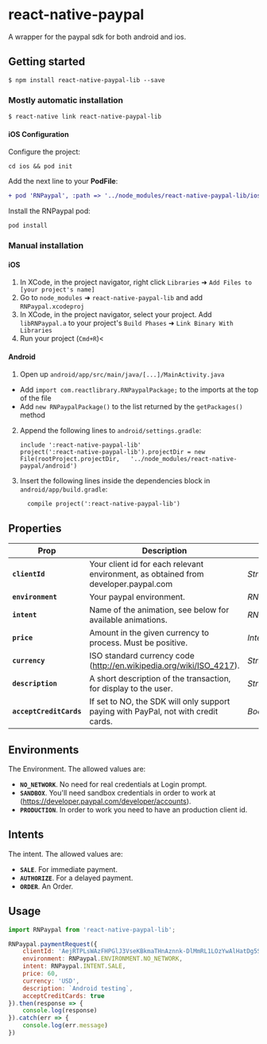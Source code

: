 
# react-native-paypal
A wrapper for the paypal sdk for both android and ios.

## Getting started

`$ npm install react-native-paypal-lib --save`

### Mostly automatic installation

`$ react-native link react-native-paypal-lib`

#### iOS Configuration

Configure the project:
```
cd ios && pod init
```

Add the next line to your **PodFile**:
```diff
+ pod 'RNPaypal', :path => '../node_modules/react-native-paypal-lib/ios'
```

Install the RNPaypal pod:
```
pod install
```


### Manual installation

#### iOS

1. In XCode, in the project navigator, right click `Libraries` ➜ `Add Files to [your project's name]`
2. Go to `node_modules` ➜ `react-native-paypal-lib` and add `RNPaypal.xcodeproj`
3. In XCode, in the project navigator, select your project. Add `libRNPaypal.a` to your project's `Build Phases` ➜ `Link Binary With Libraries`
4. Run your project (`Cmd+R`)<

#### Android

1. Open up `android/app/src/main/java/[...]/MainActivity.java`
  - Add `import com.reactlibrary.RNPaypalPackage;` to the imports at the top of the file
  - Add `new RNPaypalPackage()` to the list returned by the `getPackages()` method
2. Append the following lines to `android/settings.gradle`:
  	```
  	include ':react-native-paypal-lib'
  	project(':react-native-paypal-lib').projectDir = new File(rootProject.projectDir, 	'../node_modules/react-native-paypal/android')
  	```
3. Insert the following lines inside the dependencies block in `android/app/build.gradle`:
  	```
      compile project(':react-native-paypal-lib')
  	```


## Properties
| Prop | Description | Type |
|---|---|---|
|**`clientId`**|Your client id for each relevant environment, as obtained from developer.paypal.com |*String*|
|**`environment`**|Your paypal environment. |*RNPaypal.ENVIRONMENT*|
|**`intent`**|Name of the animation, see below for available animations. |*RNPaypal.INTENT*|
|**`price`**| Amount in the given currency to process. Must be positive. |*Integer*|
|**`currency`**|ISO standard currency code (http://en.wikipedia.org/wiki/ISO_4217). |*String*|
|**`description`**|A short description of the transaction, for display to the user. |*String*|
|**`acceptCreditCards`**|If set to NO, the SDK will only support paying with PayPal, not with credit cards. |*Bool*|


## Environments
The Environment. The allowed values are:
- **`NO_NETWORK`**. No need for real credentials at Login prompt.
- **`SANDBOX`**.  You'll need sandbox credentials in order to work at (https://developer.paypal.com/developer/accounts).
- **`PRODUCTION`**. In order to work you need to have an production client id.


## Intents
The intent. The allowed values are:
- **`SALE`**. For immediate payment.
- **`AUTHORIZE`**.  For a delayed payment.
- **`ORDER`**. An Order.

## Usage
```javascript
import RNPaypal from 'react-native-paypal-lib';

RNPaypal.paymentRequest({
    clientId: 'AejRTPLsWAzFHPGlJ3VseKBkmaTHnAznnk-DlMmRL1LOzYwAlHatDg5SvYjdCf53qXWlYZq06gK2yeO8',
    environment: RNPaypal.ENVIRONMENT.NO_NETWORK,
    intent: RNPaypal.INTENT.SALE,
    price: 60,
    currency: 'USD',
    description: `Android testing`,
    acceptCreditCards: true
}).then(response => {
    console.log(response)
}).catch(err => {
    console.log(err.message)
})
```
  
